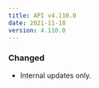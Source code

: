 ```yaml
---
title: API v4.110.0
date: 2021-11-18
version: 4.110.0
---
```


### Changed

- Internal updates only.